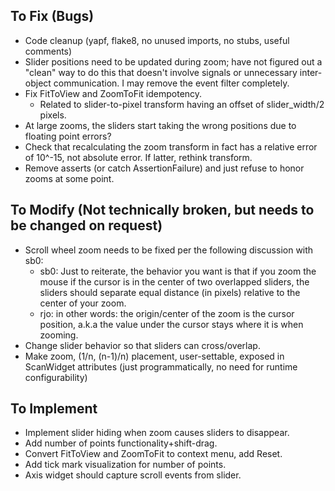 ## To Fix (Bugs)
* Code cleanup (yapf, flake8, no unused imports, no stubs, useful comments)
* Slider positions need to be updated during zoom; have not figured out a "clean" way to do this that doesn't involve signals or unnecessary inter-object communication. I may remove the event filter completely.
* Fix FitToView and ZoomToFit idempotency.
    * Related to slider-to-pixel transform having an offset of slider_width/2 pixels.
* At large zooms, the sliders start taking the wrong positions due to floating point errors?
* Check that recalculating the zoom transform in fact has a relative error of 10^-15, not absolute error. If latter, rethink transform.
* Remove asserts (or catch AssertionFailure) and just refuse to honor zooms at some point.

## To Modify (Not technically broken, but needs to be changed on request)
* Scroll wheel zoom needs to be fixed per the following discussion with sb0:
    * sb0: Just to reiterate, the behavior you want is that if you zoom the mouse if the cursor is in the center of two overlapped sliders, the sliders should separate equal distance (in pixels) relative to the center of your zoom.
    * rjo: in other words: the origin/center of the zoom is the cursor position, a.k.a the value under the cursor stays where it is when zooming.
* Change slider behavior so that sliders can cross/overlap.
* Make zoom, (1/n, (n-1)/n) placement, user-settable, exposed in ScanWidget attributes (just programmatically, no need for runtime configurability)

## To Implement
* Implement slider hiding when zoom causes sliders to disappear.
* Add number of points functionality+shift-drag.
* Convert FitToView and ZoomToFit to context menu, add Reset.
* Add tick mark visualization for number of points.
* Axis widget should capture scroll events from slider.